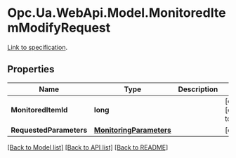 # Opc.Ua.WebApi.Model.MonitoredItemModifyRequest
[Link to specification](https://reference.opcfoundation.org/v105/Core/docs/Part4/5.13.3/#5.13.3.2).

## Properties

Name | Type | Description | Notes
------------ | ------------- | ------------- | -------------
**MonitoredItemId** | **long** |  | [optional] [default to 0]
**RequestedParameters** | [**MonitoringParameters**](MonitoringParameters.md) |  | [optional] 

[[Back to Model list]](../README.md#documentation-for-models) [[Back to API list]](../README.md#documentation-for-api-endpoints) [[Back to README]](../README.md)

